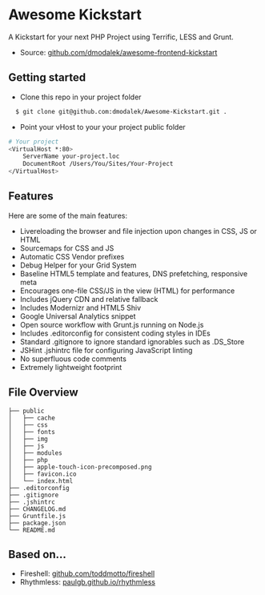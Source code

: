 # Awesome Kickstart

A Kickstart for your next PHP Project using Terrific, LESS and Grunt.

* Source: [github.com/dmodalek/awesome-frontend-kickstart](http://github.com/dmodalek/awesome-kickstart)

## Getting started

* Clone this repo in your project folder 
```bash
  $ git clone git@github.com:dmodalek/Awesome-Kickstart.git .
```
* Point your vHost to your your project public folder
```bash
# Your project
<VirtualHost *:80>
    ServerName your-project.loc
    DocumentRoot /Users/You/Sites/Your-Project
</VirtualHost>
```

## Features

Here are some of the main features:

* Livereloading the browser and file injection upon changes in CSS, JS or HTML
* Sourcemaps for CSS and JS
* Automatic CSS Vendor prefixes
* Debug Helper for your Grid System
* Baseline HTML5 template and features, DNS prefetching, responsive meta
* Encourages one-file CSS/JS in the view (HTML) for performance
* Includes jQuery CDN and relative fallback
* Includes Modernizr and HTML5 Shiv
* Google Universal Analytics snippet
* Open source workflow with Grunt.js running on Node.js
* Includes .editorconfig for consistent coding styles in IDEs
* Standard .gitignore to ignore standard ignorables such as .DS_Store
* JSHint .jshintrc file for configuring JavaScript linting
* No superfluous code comments
* Extremely lightweight footprint


## File Overview

````
├── public
│   ├── cache
│   ├── css
│   ├── fonts
│   ├── img
│   ├── js
│   ├── modules
│   ├── php
│   ├── apple-touch-icon-precomposed.png
│   ├── favicon.ico
│   └── index.html
├── .editorconfig
├── .gitignore
├── .jshintrc
├── CHANGELOG.md
├── Gruntfile.js
├── package.json
└── README.md
````

## Based on...

* Fireshell: [github.com/toddmotto/fireshell](https://github.com/toddmotto/fireshell)
* Rhythmless: [paulgb.github.io/rhythmless](http://paulgb.github.io/rhythmless)

